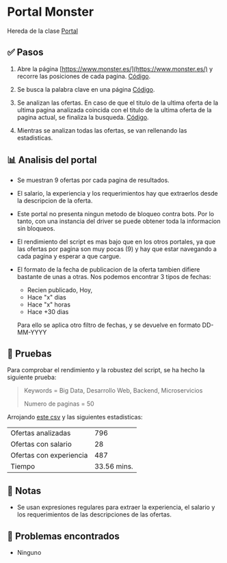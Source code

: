 # Portal Monster

Hereda de la clase [Portal](https://github.com/VicMoraGit/TFG_ofertas_trabajo/blob/main/portales/portal.py)

## ✅ Pasos 

1. Abre la página [https://www.monster.es/](https://www.monster.es/) y recorre las posiciones de cada pagina. [Código](https://github.com/VicMoraGit/TFG_ofertas_trabajo/blob/main/portales/monster/monster.py#L32).

   
2. Se busca la palabra clave en una página [Código](https://github.com/VicMoraGit/TFG_ofertas_trabajo/blob/main/portales/monster/monster.py#L73).

3. Se analizan las ofertas. En caso de que el titulo de la ultima oferta de la ultima pagina analizada coincida con el titulo de la ultima oferta de la pagina actual, se finaliza la busqueda.  [Código](https://github.com/VicMoraGit/TFG_ofertas_trabajo/blob/main/portales/monster/monster.py#L94).

4. Mientras se analizan todas las ofertas, se van rellenando las estadisticas.
   
   
## 📊 Analisis del portal

- Se muestran 9 ofertas por cada pagina de resultados.
- El salario, la experiencia y los requerimientos hay que extraerlos desde la descripcion de la oferta.
- Este portal no presenta ningun metodo de bloqueo contra bots. Por lo tanto, con una instancia del driver se puede obtener toda la informacion sin bloqueos.
- El rendimiento del script es mas bajo que en los otros portales, ya que las ofertas por pagina son muy pocas (9) y hay que estar navegando a cada pagina y esperar a que cargue.
  
- El formato de la fecha de publicacion de la oferta tambien difiere bastante de unas a otras. Nos podemos encontrar 3 tipos de fechas: 
    - Recien publicado, Hoy,
    - Hace "x" dias
    - Hace "x" horas
    - Hace +30 dias

    Para ello se aplica otro filtro de fechas, y se devuelve en formato DD-MM-YYYY
    
## 🧪 Pruebas

Para comprobar el rendimiento y la robustez del script, se ha hecho la siguiente prueba: 

> Keywords =  Big Data, Desarrollo Web, Backend, Microservicios
> 
> Numero de paginas = 50

Arrojando [este csv](https://github.com/VicMoraGit/TFG_ofertas_trabajo/blob/main/data/CSV/Monster.csv) y las siguientes estadisticas:
 
|   |   |
|---|---|    
|Ofertas analizadas      | 796        
|Ofertas con salario     | 28
|Ofertas con experiencia | 487 
|Tiempo                  | 33.56 mins.

## 📝 Notas

- Se usan expresiones regulares para extraer la experiencia, el salario y los requerimientos de las descripciones de las ofertas.

## 🐞 Problemas encontrados

- Ninguno